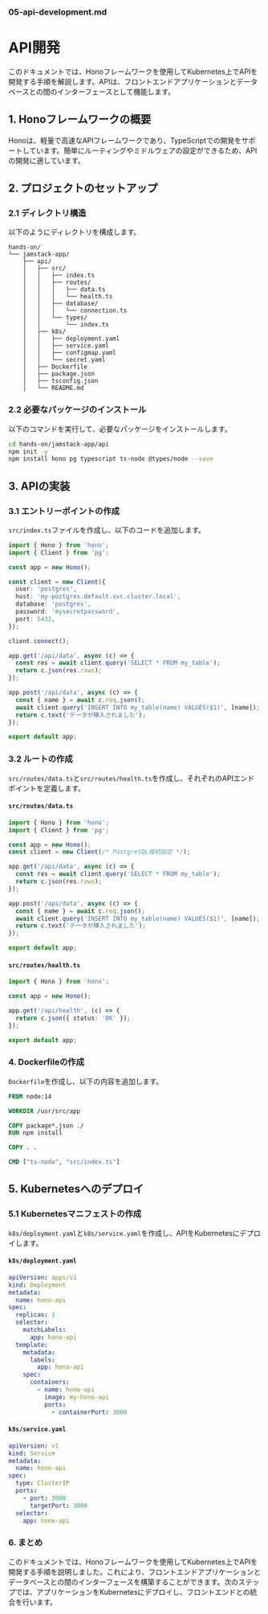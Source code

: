 ### 05-api-development.md

# API開発

このドキュメントでは、Honoフレームワークを使用してKubernetes上でAPIを開発する手順を解説します。APIは、フロントエンドアプリケーションとデータベースとの間のインターフェースとして機能します。

## 1. Honoフレームワークの概要

Honoは、軽量で高速なAPIフレームワークであり、TypeScriptでの開発をサポートしています。簡単にルーティングやミドルウェアの設定ができるため、APIの開発に適しています。

## 2. プロジェクトのセットアップ

### 2.1 ディレクトリ構造

以下のようにディレクトリを構成します。

```
hands-on/
└── jamstack-app/
    ├── api/
    │   ├── src/
    │   │   ├── index.ts
    │   │   ├── routes/
    │   │   │   ├── data.ts
    │   │   │   └── health.ts
    │   │   ├── database/
    │   │   │   └── connection.ts
    │   │   └── types/
    │   │       └── index.ts
    │   ├── k8s/
    │   │   ├── deployment.yaml
    │   │   ├── service.yaml
    │   │   ├── configmap.yaml
    │   │   └── secret.yaml
    │   ├── Dockerfile
    │   ├── package.json
    │   ├── tsconfig.json
    │   └── README.md
```

### 2.2 必要なパッケージのインストール

以下のコマンドを実行して、必要なパッケージをインストールします。

```bash
cd hands-on/jamstack-app/api
npm init -y
npm install hono pg typescript ts-node @types/node --save
```

## 3. APIの実装

### 3.1 エントリーポイントの作成

`src/index.ts`ファイルを作成し、以下のコードを追加します。

```typescript
import { Hono } from 'hono';
import { Client } from 'pg';

const app = new Hono();

const client = new Client({
  user: 'postgres',
  host: 'my-postgres.default.svc.cluster.local',
  database: 'postgres',
  password: 'mysecretpassword',
  port: 5432,
});

client.connect();

app.get('/api/data', async (c) => {
  const res = await client.query('SELECT * FROM my_table');
  return c.json(res.rows);
});

app.post('/api/data', async (c) => {
  const { name } = await c.req.json();
  await client.query('INSERT INTO my_table(name) VALUES($1)', [name]);
  return c.text('データが挿入されました');
});

export default app;
```

### 3.2 ルートの作成

`src/routes/data.ts`と`src/routes/health.ts`を作成し、それぞれのAPIエンドポイントを定義します。

#### `src/routes/data.ts`

```typescript
import { Hono } from 'hono';
import { Client } from 'pg';

const app = new Hono();
const client = new Client(/* PostgreSQL接続設定 */);

app.get('/api/data', async (c) => {
  const res = await client.query('SELECT * FROM my_table');
  return c.json(res.rows);
});

app.post('/api/data', async (c) => {
  const { name } = await c.req.json();
  await client.query('INSERT INTO my_table(name) VALUES($1)', [name]);
  return c.text('データが挿入されました');
});

export default app;
```

#### `src/routes/health.ts`

```typescript
import { Hono } from 'hono';

const app = new Hono();

app.get('/api/health', (c) => {
  return c.json({ status: 'OK' });
});

export default app;
```

### 4. Dockerfileの作成

`Dockerfile`を作成し、以下の内容を追加します。

```dockerfile
FROM node:14

WORKDIR /usr/src/app

COPY package*.json ./
RUN npm install

COPY . .

CMD ["ts-node", "src/index.ts"]
```

## 5. Kubernetesへのデプロイ

### 5.1 Kubernetesマニフェストの作成

`k8s/deployment.yaml`と`k8s/service.yaml`を作成し、APIをKubernetesにデプロイします。

#### `k8s/deployment.yaml`

```yaml
apiVersion: apps/v1
kind: Deployment
metadata:
  name: hono-api
spec:
  replicas: 1
  selector:
    matchLabels:
      app: hono-api
  template:
    metadata:
      labels:
        app: hono-api
    spec:
      containers:
        - name: hono-api
          image: my-hono-api
          ports:
            - containerPort: 3000
```

#### `k8s/service.yaml`

```yaml
apiVersion: v1
kind: Service
metadata:
  name: hono-api
spec:
  type: ClusterIP
  ports:
    - port: 3000
      targetPort: 3000
  selector:
    app: hono-api
```

### 6. まとめ

このドキュメントでは、Honoフレームワークを使用してKubernetes上でAPIを開発する手順を説明しました。これにより、フロントエンドアプリケーションとデータベースとの間のインターフェースを構築することができます。次のステップでは、アプリケーションをKubernetesにデプロイし、フロントエンドとの統合を行います。